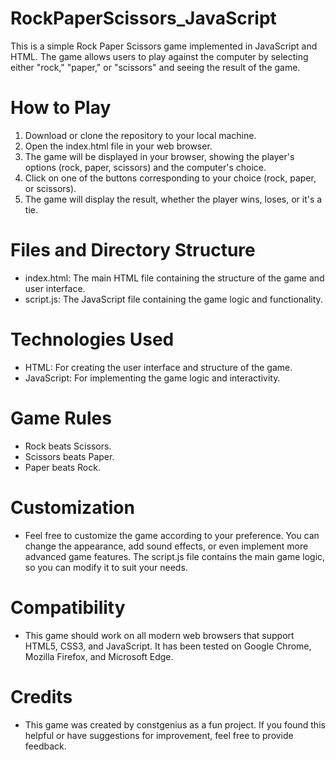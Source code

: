 # RockPaperScissors_JavaScript
This is a simple Rock Paper Scissors game implemented in JavaScript and HTML. The game allows users to play against the computer by selecting either "rock," "paper," or "scissors" and seeing the result of the game.

# How to Play
1. Download or clone the repository to your local machine.
2. Open the index.html file in your web browser.
3. The game will be displayed in your browser, showing the player's options (rock, paper, scissors) and the computer's choice.
4. Click on one of the buttons corresponding to your choice (rock, paper, or scissors).
5. The game will display the result, whether the player wins, loses, or it's a tie.

# Files and Directory Structure
* index.html: The main HTML file containing the structure of the game and user interface.
* script.js: The JavaScript file containing the game logic and functionality.

# Technologies Used
* HTML: For creating the user interface and structure of the game.
* JavaScript: For implementing the game logic and interactivity.

# Game Rules
* Rock beats Scissors.
* Scissors beats Paper.
* Paper beats Rock.

# Customization
- Feel free to customize the game according to your preference. You can change the appearance, add sound effects, or even implement more advanced game features. The script.js file contains the main game logic, so you can modify it to suit your needs.

# Compatibility
- This game should work on all modern web browsers that support HTML5, CSS3, and JavaScript. It has been tested on Google Chrome, Mozilla Firefox, and Microsoft Edge.

# Credits
- This game was created by constgenius as a fun project. If you found this helpful or have suggestions for improvement, feel free to provide feedback.
